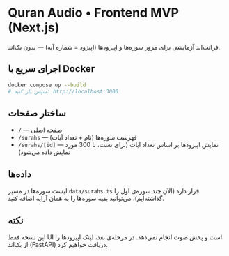 # Quran Audio • Frontend MVP (Next.js)

فرانت‌اند آزمایشی برای مرور سوره‌ها و اپیزودها (اپیزود = شماره آیه) — بدون بک‌اند.

## اجرای سریع با Docker

```bash
docker compose up --build
# سپس باز کنید: http://localhost:3000
```

## ساختار صفحات
- `/` — صفحه اصلی
- `/surahs` — فهرست سوره‌ها (نام + تعداد آیات)
- `/surahs/[id]` — نمایش اپیزودها بر اساس تعداد آیات (برای تست، تا 300 مورد نمایش داده می‌شود)

## داده‌ها
لیست سوره‌ها در مسیر `data/surahs.ts` قرار دارد (الآن چند سوره‌ی اول را گذاشته‌ایم). می‌توانید بقیه سوره‌ها را به همان آرایه اضافه کنید.

## نکته
این نسخه فقط UI است و پخش صوت انجام نمی‌دهد. در مرحله‌ی بعد، لینک اپیزودها را از بک‌اند (FastAPI) دریافت خواهیم کرد.
